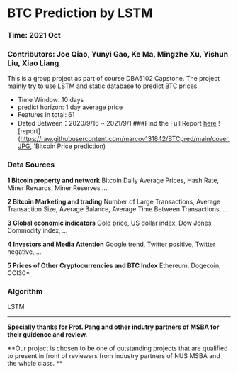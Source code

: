 # BTC Prediction by LSTM
### Time: 2021 Oct
### Contributors: Joe Qiao, Yunyi Gao, Ke Ma, Mingzhe Xu, Yishun Liu, Xiao Liang
This is a group project as part of course DBA5102 Capstone. The project mainly try to use LSTM and static database to predict BTC prices. 
* Time Window: 10 days
* predict horizon: 1 day average price
* Features in total: 61
* Dated Between：2020/9/16 ~ 2021/9/1
###Find the Full Report [here](https://github.com/marcov131842/BTCpred/blob/main/Bitcoin%20price%20prediction.pdf)
![report](https://raw.githubusercontent.com/marcov131842/BTCpred/main/cover.JPG, 'Bitcoin Price prediction)
### Data Sources
**1 Bitcoin property and network**
Bitcoin Daily Average Prices, Hash Rate, Miner Rewards, Miner Reserves,…

**2 Bitcoin Marketing and trading**
Number of Large Transactions, Average Transaction Size, Average Balance, Average Time Between Transactions, …

**3 Global economic indicators**
Gold price, US dollar index, Dow Jones Commodity index, … 

**4 Investors and Media Attention**
Google trend, Twitter positive, Twitter negative, …

**5 Prices of Other Cryptocurrencies and BTC Index**
 Ethereum, Dogecoin, CCI30*
### Algorithm
LSTM 

***
**Specially thanks for Prof. Pang and other indutry partners of MSBA for their guidence and review.**

**Our project is chosen to be one of outstanding projects that are qualified to present in front of reviewers from industry partners of NUS MSBA and the whole class. **

